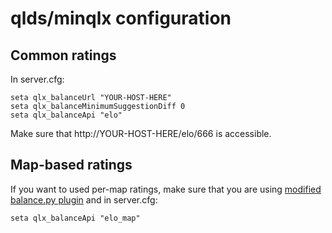 # qlds/minqlx configuration

## Common ratings
In server.cfg:

```
seta qlx_balanceUrl "YOUR-HOST-HERE"
seta qlx_balanceMinimumSuggestionDiff 0
seta qlx_balanceApi "elo"
```

Make sure that http://YOUR-HOST-HERE/elo/666 is accessible.

## Map-based ratings

If you want to used per-map ratings, make sure that you are using [modified balance.py plugin](https://github.com/em92/minqlx-plugins/blob/master/balance.py) and in server.cfg:

```
seta qlx_balanceApi "elo_map"
```